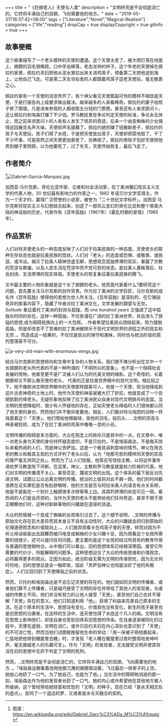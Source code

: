 +++
title = "《巨翅老人》天使与人类"
description = "文明终究是不会彻底消亡的，它终将丰满自己的双翅，飞向需要他的地方。"
date = "2019-05-31T16:37:42+08:00"
tags = ["Literature","Novel","Magical-Realism"]
categories = ["life","reading"]
dropCap = true
displayCopyright = true
gitinfo = true
+++

## 故事梗概

这个故事描写了一个老头模样的天使的遭遇。这个天使太老了，被大雨打落在地面上，翅膀的羽毛很稀疏，口中牙齿稀落，老态龙钟的样子。这个年老的天使掉在佩拉约家里，佩拉约夫妇把他从泥水里拉出来关进鸡笼子，预备第二天把他送到海上，让他自己飞走。可是第二天左邻右舍的人都围着鸡笼子逗老天使玩，毫无敬畏之心。

佩拉约家有一个天使的消息传开了，有个神父看见天使那副可怜的模样不相信是天使，于是打报告向上级要求做出裁决。越来越多的人来看稀奇。佩拉约的妻子给院子修了围墙，凡是进来参观的人都收取五分钱的门票费。甚至还有人来求医问卜。这让佩拉约和埃森打赚了不少钱。罗马教廷里在争论判定天使的标准，争论永无休止，而之前来求医问卜的人有些人发生了怪异的奇迹，后来一个由变蜘蛛的少女搞得巡回展览名声大噪，天使却声名狼藉了。佩拉约她则赚了钱搬新房子，佩拉约的孩子与天使玩，孩子们得了水痘，于是把天使放出笼子，天使却把菜地毁了，干了不少坏事，可是突然之间天使更加衰老了，仿佛病了。佩拉约用毯子包好天使把他弄到棚子里照顾，以为他要死了，过了冬天，天使开始恢复，最后飞走了。

## 作者简介

[^1]![Gabriel-Garcia-Marquez.jpg](/images/Gabriel-Garcia-Marquez.jpg "加西亚·马尔克斯")

加西亚·马尔克斯，哥伦比亚作家、记者和社会活动家，拉丁美洲魔幻现实主义文学的代表人物，20 世纪最有影响力的作家之一，1982 年诺贝尔文学奖得主。作为一个天才的、赢得广泛赞誉的小说家，被誉为「二十世纪文学标杆」，加西亚·马尔克斯将现实主义与幻想结合起来，创造了一部风云变幻的哥伦比亚和整个南美大陆的神话般的历史。代表作有《百年孤独》（1967年）《霍乱时期的爱情》（1985年）。

## 作品赏析

人们对待天使老头的一种态度反映了人们对于拉美民族的一种态度。天使老头的那种生存状态也就是拉美民族的现状。人们对「老头」的态度或恐惧、或敬畏、或挑逗、或冷淡。揭示了拉美人精神空虚无聊，思想观念孤独停滞的现实，暴露了宗教的荒谬与欺骗，以及人民生活在荒谬中而不觉可悲的状态。是拉美人愚昧落后、社会封闭、生活停滞的现实体观。天使老头的恢复象征着拉美民族的腾飞。

文中最主要的人物形象就是这个长了翅膀的老头。他究竟代表着什么?要研究这个问题，首先要关注马尔克斯的创作背景。作为拉丁美洲的文学巨匠，马尔克斯的成名作《百年孤独》使得他的思想为世人所关注。《百年孤独》是深刻的，在它瑰丽奇异的故事内容下，隐藏了作者对拉丁美洲文化，文学发展的期望与无奈。*Solitude* 象征着托丁美洲的封闭与孤独，而 *one hundred years* 又强调了这中孤独长时间的存在。这样一种孤独，不仅弥漫在广阔的拉丁美洲世界，并且渗入了狭隘的思想,成为阻碍民族向上的一大包袱。..作者希望拉美民众团结起来，努力摆脱孤独，但是却改变不了苦难的拉丁美洲被排斥于现代文明世界的进程之外的现实和无奈..。而造成这一结果的，不仅仅是民众的保守和愚昧，同时也与统治阶级的腐朽堕落密不可分。

![a-very-old-man-with-enormous-wings.jpg](/images/a-very-old-man-with-enormous-wings.jpg "巨翅老人")

结合马尔克斯的思想倾向和文章中复杂的人物关系，我们便不难分析出在文中一个长翅膀的老头所代表的不是一种所谓的「不明所以的意象」，也不是一个阻碍社会发展的怪物，他甚至更不是广泛被人们认为的托美文明的缩影。这个奇怪的，长着翅膀却又不那么像天使的老头， 代表的正是拉美世界眼中的现代文明。相比较之下，他不像欧洲文明世界眼中的天使那样甜美可人，他是一个天使，但当他降临到这片古老神奇的土地上时。他作为天使的神圣就被大打了折扣，他就变成了一个丑陋肮脏的怿老头。无疑形象地反映了拉丁美洲民众自身对现代文明排斥的态度。当文明的思想降临时，很少有人怀疑他的存在，正如天使老头降临时人们很快都认同了他天使的身份。然而他们并不敬仰爱戴他，相反，人们像对待马戏团的动物一样戏耍着这个「天使」。他们喂给他樟脑球，拔他的羽毛，投石头……文明的崇高与神圣被贬损，成为了在拉丁美洲的鸡笼中奄奄一息的小丑。

文明传播的阻碍是多方面的，大众在观念上的排斥只是其中的一点。在文章中，唯一对老头身为天使的身份持怀疑态度的，不是贝拉约，不是埃丽森达，不是每天排队来看热闹的人们，而是神父贡萨加。这是一个极具讽刺意味的情节。神父在用古老的教义和极其主观的方式评判了老头以后，认为「他那可悲的模样同天使的崇高的尊严毫无共同之处」。然而为了让人们信服，他答应写信给主教，以将这件事传递给罗马教皇陛下评断。在这里，神父、主教和罗马教皇就是权力阶梯的代表。他们对文明的传播漠不关心，甚至否定、蔑视文明的出现。这个体系的最下层反对先进文明，试图让公众远离文明的传播。统治的上级则对此不屑一顾。他们的时间都浪费在证实罪犯是否有肚脐眼呀，他的方言是否与阿拉米奥人的语言有点关系呀，他是不是能在一个别针上触摸很多次呀等等上边。其腐朽停滞的状态可见一斑。看热闹的人们是会厌烦的，当作为天使的老头不能带给他们任何奇迹，甚至不屑于用正眼瞧他们时，这种对新鲜事物的兴趣就在逐渐的消退。

大众的热情被一个变成了蜘蛛的女孩吸引过去了。这个细节说明，..文明的传播与原始文化存在巨大差异而其本身又不具有主动性时，大众的兴趣就会同归到原始的伦理道德观念和价值取向上..。人们放弃观看关在鸡笼子里的天使，转而对因为不听父母话偷偷出去跳舞而被闪电变成蜘蛛的少女兴趣十足，因为观看这个女孩所需要的钱很少，还可以提问任何问题，更主要的是这个女孩的经过所具有的教育作用与普遍的思想相吻合。从中我们可以看出，旧的思想体系已经根深蒂固。接受它所需要的代价少，所能解释的问题多。这种思想迎合了大众的传统思维和价值观念，必将赢得更多的观众。正因为如此，统治阶级无需为文明的传递担忧，因为无论何时何地，旧的思想总是会一触即发，因此「贡萨加神父也彻底治好了他的失眠症」，人们又回归到了天使降临之前的状态。

然而，贝托约和埃丽森达是不会忘记天使的存在的。他们就如同文明的传播者，或者他们算不上传播者，只是碰巧接受了文明的存在并带给了其他人的发现者。与虔诚的传教士不同，他们并没有努力的让他人接受「天使」，甚至他们自己也并不理解「天使」存在的意义。他们只知道利用「他」，获得了利益来完善自己原本的生活。在这个原本的生活中，思想没有变化，价值观也没有变化，新生的孩子甚至也是旧思想的沿袭者。在这样的生活中，连天使也得了水痘这个凡人的病。文明没有在思想上影响他们，却连自身也受到旧体系旧思想的传染。在自身逐渐被同化的过程中，天使在虚弱，文明在消亡。或许贝拉约夫妇在内心深处也意识到了「天使」的不可消亡性，然而当他们试图做挽留他生命的举动：「用一床被子把他裹起来，仁慈地把他带到棚屋里去睡」时，才发现「老人睡在暖屋里过夜时整宿地发呻吟声，毫无挪威老人的乐趣可言」。作为「文明」的发现者，无法接受文明并使其存活在旧的思想中无异于判定了文明的死刑。

然而，..文明终究是不会彻底消亡的，它终将丰满自己的双翅，飞向需要他的地方..。「埃丽森达眼看着他用他那兀鹰的翅膀扇动着，飞过最后一排房子的上空。她放心地舒了一口气，为了她自己，也是为了他。」当生活中的障碍物消逝的那一刻，埃丽森达作为他的发现者长舒了一口气，她的内心或许希望他在其他地方被人所接纳，这个曾经带给她财富和忧愁的「文明」的种子，现在已经「是水天相交处的虚点」，变同了一个遥远的梦，又或者是水与天融合的契机。

[^1]: 图源：<https://en.wikipedia.org/wiki/Gabriel_Garc%C3%ADa_M%C3%A1rquez>